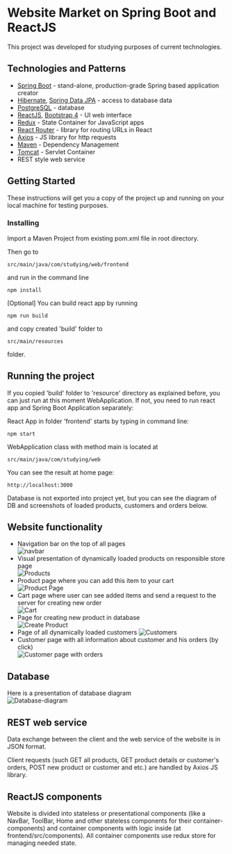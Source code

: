 # Website Market on Spring Boot and ReactJS

This project was developed for studying purposes of current technologies. 

## Technologies and Patterns

* [Spring Boot](http://spring.io/projects/spring-boot) - stand-alone, production-grade Spring based application creator
* [Hibernate](http://hibernate.org/), [Spring Data JPA](http://spring.io/projects/spring-data-jpa#overview) - access to database data
* [PostgreSQL](https://www.postgresql.org/) - database
* [ReactJS](https://reactjs.org/), [Bootstrap 4](https://getbootstrap.com/) - UI web interface
* [Redux](https://redux.js.org/) - State Container for JavaScript apps
* [React Router](https://reacttraining.com/react-router/web/guides/quick-start) - library for routing URLs in React
* [Axios](https://github.com/axios/axios) - JS library for http requests
* [Maven](https://maven.apache.org/) - Dependency Management
* [Tomcat](http://tomcat.apache.org/) - Servlet Container
* REST style web service




## Getting Started

These instructions will get you a copy of the project up and running on your local machine for testing purposes. 

### Installing

Import a Maven Project from existing pom.xml file in root directory.

Then go to 
```
src/main/java/com/studying/web/frontend
```
 and run in the command line
```
npm install
```

[Optional] You can build react app by running 
```
npm run build
```

and copy created 'build' folder to 
```
src/main/resources
```
folder.

## Running the project
If you copied 'build' folder to 'resource' directory as explained before, you can just run at this moment WebApplication.
If not, you need to run react app and Spring Boot Application separately:

React App in folder 'frontend' starts by typing in command line:
```
npm start
```
WebApplication class with method main is located at 
```
src/main/java/com/studying/web
```

You can see the result at home page:
```
http://localhost:3000
```
Database is not exported into project yet, but you can see the diagram of DB and screenshots of loaded products, customers and orders below.


## Website functionality

* Navigation bar on the top of all pages  
![navbar](screenshots/navbar.png)
* Visual presentation of dynamically loaded products on responsible store page  
![Products](screenshots/store-page.png)
* Product page where you can add this item to your cart  
![Product Page](screenshots/product-page.png)
* Cart page where user can see added items and send a request to the server for creating new order  
![Cart](screenshots/cart.png)
* Page for creating new product in database  
![Create Product](screenshots/create-product-page.png)
* Page of all dynamically loaded customers
![Customers](screenshots/customers-page.png)
* Customer page with all information about customer and his orders (by click)  
![Customer page with orders](screenshots/customer-page.png)


## Database
Here is a presentation of database diagram  
![Database-diagram](screenshots/database-diagram.png)


## REST web service
Data exchange between the client and the web service of the website is in JSON format.

Client requests (such GET all products, GET product details or customer's orders, POST new product or customer and etc.) 
are handled by Axios JS library.


## ReactJS components
Website is divided into stateless or presentational components (like a NavBar, ToolBar, Home 
and other stateless components for their container-components) 
and container components with logic inside (at frontend/src/components). 
All container components use redux store for managing needed state.
